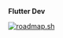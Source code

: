 **Flutter Dev**
                    
[![roadmap.sh](https://roadmap.sh/card/tall/653e9df8602c6661a5768c4a?variant=dark)](https://roadmap.sh)              
